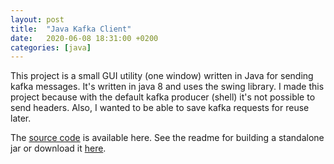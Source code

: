 ```yaml
---
layout: post
title:  "Java Kafka Client"
date:   2020-06-08 18:31:00 +0200
categories: [java]
---
```


This project is a small GUI utility (one window) written in Java for sending kafka messages. It's written in java 8 and uses the swing library. I made this project because with the default kafka producer (shell) it's not possible to send headers. Also, I wanted to be able to save kafka requests for reuse later.

The [source code](https://github.com/wrburnham/kafka-producer) is available here. See the readme for building a standalone jar or download it [here](https://github.com/wrburnham/kafka-producer/releases/download/1.0.0/kafka-producer-1.0.0.jar).
